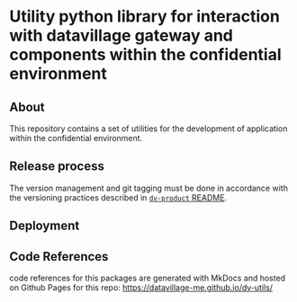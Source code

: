 # Utility python library for interaction with datavillage gateway and components within the confidential environment

## About
This repository contains a set of utilities for the development of application within the confidential environment.

## Release process
The version management and git tagging must be done in accordance with the versioning practices described
in  [`dv-product` README](../dv-product/README.md#versioning-management).

## Deployment

## Code References

code references for this packages are generated with MkDocs and hosted on Github Pages for this repo:
https://datavillage-me.github.io/dv-utils/
